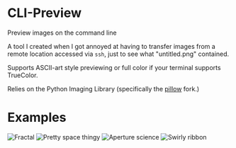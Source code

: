 # CLI-Preview
Preview images on the command line

A tool I created when I got annoyed at having to transfer images from a remote
location accessed via `ssh`, just to see what "untitled.png" contained.

Supports ASCII-art style previewing or full color if your terminal supports
TrueColor.

Relies on the Python Imaging Library (specifically the [pillow](https://python-pillow.org/) fork.)

# Examples
![Fractal](https://i.imgur.com/2Wk6f15.png)
![Pretty space thingy](https://i.imgur.com/RErqdhh.png)
![Aperture science](https://i.imgur.com/WutDmNQ.png)
![Swirly ribbon](https://i.imgur.com/JyxzrFh.png)
